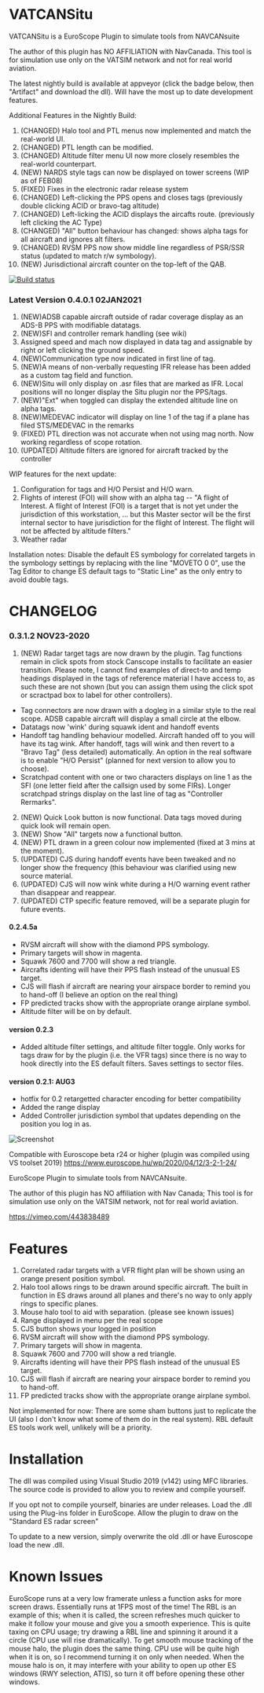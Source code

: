 # VATCANSitu

VATCANSitu is a EuroScope Plugin to simulate tools from NAVCANsuite

The author of this plugin has NO AFFILIATION with NavCanada. This tool is for simulation use only on the VATSIM network and not for real world aviation. 

The latest nightly build is available at appveyor (click the badge below, then "Artifact" and download the dll). Will have the most up to date development features.

Additional Features in the Nightly Build:

1. (CHANGED) Halo tool and PTL menus now implemented and match the real-world UI. 
2. (CHANGED) PTL length can be modified.
3. (CHANGED) Altitude filter menu UI now more closely resembles the real-world counterpart. 
4. (NEW) NARDS style tags can now be displayed on tower screens (WIP as of FEB08)
5. (FIXED) Fixes in the electronic radar release system
6. (CHANGED) Left-clicking the PPS opens and closes tags (previously double clicking ACID or bravo-tag altitude)
7. (CHANGED) Left-licking the ACID displays the aircafts route. (previously left clicking the AC Type)
8. (CHANGED) "All" button behaviour has changed: shows alpha tags for all aircraft and ignores alt filters.
9. (CHANGED) RVSM PPS now show middle line regardless of PSR/SSR status (updated to match r/w symbology).
10. (NEW) Jurisdictional aircraft counter on the top-left of the QAB.

[![Build status](https://ci.appveyor.com/api/projects/status/github/ronyan/VATCANSitu?branch=master)](https://ci.appveyor.com/project/ronyan/vatcansitu)

### Latest Version 0.4.0.1 02JAN2021
1. (NEW)ADSB capable aircraft outside of radar coverage display as an ADS-B PPS with modifiable datatags.
2. (NEW)SFI and controller remark handling (see wiki)
3. Assigned speed and mach now displayed in data tag and assignable by right or left clicking the ground speed.
4. (NEW)Communication type now indicated in first line of tag.
5. (NEW)A means of non-verbally requesting IFR release has been added as a custom tag field and function. 
6. (NEW)Situ will only display on .asr files that are marked as IFR. Local positions will no longer display the Situ plugin nor the PPS/tags.
7. (NEW)"Ext" when toggled can display the extended altitude line on alpha tags.
8. (NEW)MEDEVAC indicator will display on line 1 of the tag if a plane has filed STS/MEDEVAC in the remarks
9. (FIXED) PTL direction was not accurate when not using mag north. Now working regardless of scope rotation.
10. (UPDATED) Altitude filters are ignored for aircraft tracked by the controller

WIP features for the next update:
1. Configuration for tags and H/O Persist and H/O warn.
2. Flights of interest (FOI) will show with an alpha tag -- "A flight of Interest. A flight of Interest (FOI) is a target that is not yet
under the jurisdiction of this workstation, ... but this Master sector will be the first internal sector to have jurisdiction for the flight of Interest. The flight will not be affected by altitude filters."
3. Weather radar

Installation notes: Disable the default ES symbology for correlated targets in the symbology settings by replacing with the line "MOVETO 0 0", use the Tag Editor to change ES default tags to "Static Line" as the only entry to avoid double tags.

# CHANGELOG
### 0.3.1.2 NOV23-2020
1. (NEW) Radar target tags are now drawn by the plugin. Tag functions remain in click spots from stock Canscope installs to facilitate an easier transition. Please note, I cannot find examples of direct-to and temp headings displayed in the tags of reference material I have access to, as such these are not shown (but you can assign them using the click spot or scractpad box to label for other controllers).
  * Tag connectors are now drawn with a dogleg in a similar style to the real scope. ADSB capable aircraft will display a small circle at the elbow.
  * Datatags now 'wink' during squawk ident and handoff events
  * Handoff tag handling behaviour modelled. Aircraft handed off to you will have its tag wink. After handoff, tags will wink and then revert to a "Bravo Tag" (less detailed) automatically. An option in the real software is to enable "H/O Persist" (planned for next version to allow you to choose).
  * Scratchpad content with one or two characters displays on line 1 as the SFI (one letter field after the callsign used by some FIRs). Longer scratchpad strings display on the last line of tag as "Controller Rermarks". 
2. (NEW) Quick Look button is now functional. Data tags moved during quick look will remain open. 
3. (NEW) Show "All" targets now a functional button.
4. (NEW) PTL drawn in a green colour now implemented (fixed at 3 mins at the moment).
5. (UPDATED) CJS during handoff events have been tweaked and no longer show the frequency (this behaviour was clarified using new source material.
6. (UPDATED) CJS will now wink white during a H/O warning event rather than disappear and reappear.
7. (UPDATED) CTP specific feature removed, will be a separate plugin for future events.

#### 0.2.4.5a
- RVSM aircraft will show with the diamond PPS symbology. 
- Primary targets will show in magenta.
- Squawk 7600 and 7700 will show a red triangle.
- Aircrafts identing will have their PPS flash instead of the unusual ES target.
- CJS will flash if aircraft are nearing your airspace border to remind you to hand-off (I believe an option on the real thing)
- FP predicted tracks show with the appropriate orange airplane symbol.
- Altitude filter will be on by default.

#### version 0.2.3
- Added altitude filter settings, and altitude filter toggle. Only works for tags draw for by the plugin (i.e. the VFR tags) since there is no way to hook directly into the ES default filters. Saves settings to sector files. 

#### version 0.2.1: AUG3
- hotfix for 0.2 retargetted character encoding for better compatibility
- Added the range display
- Added Controller jurisdiction symbol that updates depending on the position you log in as.

![Screenshot](https://i.imgur.com/CKYPSyb.png)

Compatible with Euroscope beta r24 or higher (plugin was compiled using VS toolset 2019)
https://www.euroscope.hu/wp/2020/04/12/3-2-1-24/

EuroScope Plugin to simulate tools from NAVCANsuite.

The author of this plugin has NO affiliation with Nav Canada; This tool is for simulation use only on the VATSIM network, not for real world aviation. 

https://vimeo.com/443838489

# Features
1. Correlated radar targets with a VFR flight plan will be shown using an orange present position symbol.
2. Halo tool allows rings to be drawn around specific aircraft. The built in function in ES draws around all planes and there's no way to only apply rings to specific planes.
3. Mouse halo tool to aid with separation. (please see known issues)
4. Range displayed in menu per the real scope
5. CJS button shows your logged in position
6. RVSM aircraft will show with the diamond PPS symbology. 
7. Primary targets will show in magenta.
8. Squawk 7600 and 7700 will show a red triangle.
9. Aircrafts identing will have their PPS flash instead of the unusual ES target.
10. CJS will flash if aircraft are nearing your airspace border to remind you to hand-off.
11. FP predicted tracks show with the appropriate orange airplane symbol.

Not implemented for now: There are some sham buttons just to replicate the UI (also I don't know what some of them do in the real system). RBL default ES tools work well, unlikely will be a priority.

# Installation
The dll was compiled using Visual Studio 2019 (v142) using MFC libraries. The source code is provided to allow you to review and compile yourself.

If you opt not to compile yourself, binaries are under releases. Load the .dll using the Plug-ins folder in EuroScope. Allow the plugin to draw on the "Standard ES radar screen"

To update to a new version, simply overwrite the old .dll or have Euroscope load the new .dll. 

# Known Issues
EuroScope runs at a very low framerate unless a function asks for more screen draws. Essentially runs at 1FPS most of the time! The RBL is an example of this; when it is called, the screen refreshes much quicker to make it follow your mouse and give you a smooth experience. This is quite taxing on CPU usage; try drawing a RBL line and spinning it around it a circle (CPU use will rise dramatically). To get smooth mouse tracking of the mouse halo, the plugin does the same thing. CPU use will be quite high when it is on, so I recommend turning it on only when needed. When the mouse halo is on, it may interfere with your ability to open up other ES windows (RWY selection, ATIS), so turn it off before opening these other windows.
